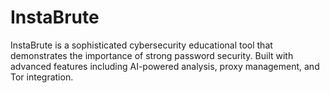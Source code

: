 # InstaBrute
InstaBrute is a sophisticated cybersecurity educational tool that demonstrates the importance of strong password security. Built with advanced features including AI-powered analysis, proxy management, and Tor integration.
